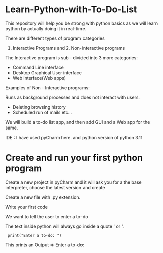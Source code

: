 # Learn-Python-with-To-Do-List
This repository will help you be strong with python basics as we will learn python by actually doing it in real-time.

There are different types of program categories
1. Interactive Programs and 2. Non-interactive programs

The Interactive program is sub - divided into 3 more categories:
- Command Line interface
- Desktop Graphical User interface
- Web interface(Web apps)

Examples of Non - Interactive programs:

Runs as background processes and does not interact with users.

- Deleting browsing history
- Scheduled run of mails etc...

We will build a to-do list app, and then add GUI and a Web app for the same.

IDE : I have used pyCharm here. and python version of python 3.11

# Create and run your first python program

Create a new project in pyCharm and it will ask you for a the base interpreter, choose the latest version and create

Create a new file with .py extension.

Write your first code
  
We want to tell the user to enter a to-do
  
The text inside python will always go inside a quote ' or ".
  
     print("Enter a to-do: ")

This prints an Output =>  Enter a to-do: 


  
  
  
